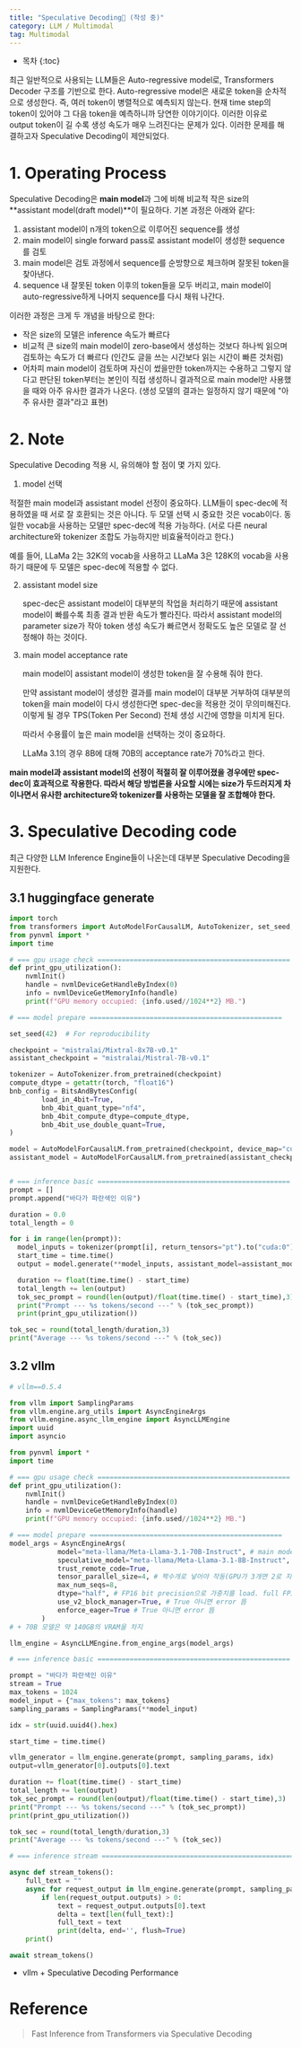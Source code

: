 ```yaml
---
title: "Speculative Decoding🚀 (작성 중)"
category: LLM / Multimodal
tag: Multimodal
---
```








* 목차
{:toc}











최근 일반적으로 사용되는 LLM들은 Auto-regressive model로, Transformers Decoder 구조를 기반으로 한다. Auto-regressive model은 새로운 token을 순차적으로 생성한다. 즉, 여러 token이 병렬적으로 예측되지 않는다. 현재 time step의 token이 있어야 그 다음 token을 예측하니까 당연한 이야기이다. 이러한 이유로 output token이 길 수록 생성 속도가 매우 느려진다는 문제가 있다. 이러한 문제를 해결하고자 Speculative Decoding이 제안되었다. 

# 1. Operating Process

Speculative Decoding은 **main model**과 그에 비해 비교적 작은 size의 **assistant model(draft model)**이 필요하다. 기본 과정은 아래와 같다:

1. assistant model이 n개의 token으로 이루어진 sequence를 생성
2. main model이 single forward pass로  assistant model이 생성한 sequence를 검토
3. main model은 검토 과정에서 sequence를 순방향으로 체크하며 잘못된 token을 찾아낸다.
4. sequence 내 잘못된 token 이후의 token들을 모두 버리고, main model이 auto-regressive하게 나머지 sequence를 다시 채워 나간다.

이러한 과정은 크게 두 개념을 바탕으로 한다:

- 작은 size의 모델은 inference 속도가 빠르다
- 비교적 큰 size의 main model이 zero-base에서 생성하는 것보다 하나씩 읽으며 검토하는 속도가 더 빠르다 (인간도 글을 쓰는 시간보다 읽는 시간이 빠른 것처럼)
- 어차피 main model이 검토하며 자신이 썼을만한 token까지는 수용하고 그렇지 않다고 판단된 token부터는 본인이 직접 생성하니 결과적으로 main model만 사용했을 때와 아주 유사한 결과가 나온다. (생성 모델의 결과는 일정하지 않기 때문에 "아주 유사한 결과"라고 표현)

# 2. Note

Speculative Decoding 적용 시, 유의해야 할 점이 몇 가지 있다.

1. model 선택
   
  적절한 main model과 assistant model 선정이 중요하다. LLM들이 spec-dec에 적용하였을 때 서로 잘 호환되는 것은 아니다. 두 모델 선택 시 중요한 것은 vocab이다. 동일한 vocab을 사용하는 모델만 spec-dec에 적용 가능하다. (서로 다른 neural architecture와 tokenizer 조합도 가능하지만 비효율적이라고 한다.)

  예를 들어, LLaMa 2는 32K의 vocab을 사용하고 LLaMa 3은 128K의 vocab을 사용하기 때문에 두 모델은 spec-dec에 적용할 수 없다.
  
2. assistant model size

   spec-dec은 assistant model이 대부분의 작업을 처리하기 때문에 assistant model이 빠를수록 최종 결과 반환 속도가 빨라진다. 따라서 assistant model의 parameter size가 작아 token 생성 속도가 빠르면서 정확도도 높은 모델로 잘 선정해야 하는 것이다.

3. main model acceptance rate

   main model이 assistant model이 생성한 token을 잘 수용해 줘야 한다.

   만약 assistant model이 생성한 결과를 main model이 대부분 거부하여 대부분의 token을 main model이 다시 생성한다면 spec-dec을 적용한 것이 무의미해진다. 이렇게 될 경우 TPS(Token Per Second) 전체 생성 시간에 영향을 미치게 된다.

   따라서 수용률이 높은 main model을 선택하는 것이 중요하다.

   LLaMa 3.1의 경우 8B에 대해 70B의 acceptance rate가 70%라고 한다.

**main model과 assistant model의 선정이 적절히 잘 이루어졌을 경우에만 spec-dec이 효과적으로 작용한다. 따라서 해당 방법론을 사요할 시에는 size가 두드러지게 차이나면서 유사한 architecture와 tokenizer를 사용하는 모델을 잘 조합해야 한다.**

# 3. Speculative Decoding code
최근 다양한 LLM Inference Engine들이 나온는데 대부분 Speculative Decoding을 지원한다.

## 3.1 huggingface generate

```python
import torch
from transformers import AutoModelForCausalLM, AutoTokenizer, set_seed, BitsAndBytesConfig
from pynvml import *
import time

# === gpu usage check ================================================
def print_gpu_utilization():
    nvmlInit()
    handle = nvmlDeviceGetHandleByIndex(0)
    info = nvmlDeviceGetMemoryInfo(handle)
    print(f"GPU memory occupied: {info.used//1024**2} MB.")

# === model prepare ================================================

set_seed(42)  # For reproducibility

checkpoint = "mistralai/Mixtral-8x7B-v0.1"
assistant_checkpoint = "mistralai/Mistral-7B-v0.1"

tokenizer = AutoTokenizer.from_pretrained(checkpoint)
compute_dtype = getattr(torch, "float16")
bnb_config = BitsAndBytesConfig(
        load_in_4bit=True,
        bnb_4bit_quant_type="nf4",
        bnb_4bit_compute_dtype=compute_dtype,
        bnb_4bit_use_double_quant=True,
)

model = AutoModelForCausalLM.from_pretrained(checkpoint, device_map="cuda", quantization_config=bnb_config)
assistant_model = AutoModelForCausalLM.from_pretrained(assistant_checkpoint, device_map="cuda", quantization_config=bnb_config)


# === inference basic ================================================
prompt = []
prompt.append("바다가 파란색인 이유")

duration = 0.0
total_length = 0

for i in range(len(prompt)):
  model_inputs = tokenizer(prompt[i], return_tensors="pt").to("cuda:0")
  start_time = time.time()
  output = model.generate(**model_inputs, assistant_model=assistant_model, max_length=500)[0] # assistant model 지정해준다.

  duration += float(time.time() - start_time)
  total_length += len(output)
  tok_sec_prompt = round(len(output)/float(time.time() - start_time),3)
  print("Prompt --- %s tokens/second ---" % (tok_sec_prompt))
  print(print_gpu_utilization())

tok_sec = round(total_length/duration,3)
print("Average --- %s tokens/second ---" % (tok_sec))

```

## 3.2 vllm
  
```python
# vllm==0.5.4

from vllm import SamplingParams
from vllm.engine.arg_utils import AsyncEngineArgs
from vllm.engine.async_llm_engine import AsyncLLMEngine
import uuid
import asyncio

from pynvml import *
import time

# === gpu usage check ================================================
def print_gpu_utilization():
    nvmlInit()
    handle = nvmlDeviceGetHandleByIndex(0)
    info = nvmlDeviceGetMemoryInfo(handle)
    print(f"GPU memory occupied: {info.used//1024**2} MB.")

# === model prepare ================================================
model_args = AsyncEngineArgs(
            model="meta-llama/Meta-Llama-3.1-70B-Instruct", # main model
            speculative_model="meta-llama/Meta-Llama-3.1-8B-Instruct", # assistant model
            trust_remote_code=True,
            tensor_parallel_size=4, # 짝수개로 넣어야 작동(GPU가 3개면 2로 지정)
            max_num_seqs=8,
            dtype="half", # FP16 bit precision으로 가중치를 load. full FP32보다 메모리 사용량이 절반으로 줄어듦.
            use_v2_block_manager=True, # True 아니면 error 뜸
            enforce_eager=True # True 아니면 error 뜸
        )
# + 70B 모델은 약 140GB의 VRAM을 차지

llm_engine = AsyncLLMEngine.from_engine_args(model_args)

# === inference basic ================================================

prompt = "바다가 파란색인 이유"
stream = True
max_tokens = 1024
model_input = {"max_tokens": max_tokens}
sampling_params = SamplingParams(**model_input)

idx = str(uuid.uuid4().hex)

start_time = time.time()

vllm_generator = llm_engine.generate(prompt, sampling_params, idx)
output=vllm_generator[0].outputs[0].text

duration += float(time.time() - start_time)
total_length += len(output)
tok_sec_prompt = round(len(output)/float(time.time() - start_time),3)
print("Prompt --- %s tokens/second ---" % (tok_sec_prompt))
print(print_gpu_utilization())

tok_sec = round(total_length/duration,3)
print("Average --- %s tokens/second ---" % (tok_sec))

# === inference stream ================================================

async def stream_tokens():
    full_text = ""
    async for request_output in llm_engine.generate(prompt, sampling_params, idx):
        if len(request_output.outputs) > 0:
            text = request_output.outputs[0].text
            delta = text[len(full_text):]
            full_text = text
            print(delta, end='', flush=True)
    print()

await stream_tokens()
```

  - vllm + Speculative Decoding Performance
 


# Reference 

> Fast Inference from Transformers via Speculative Decoding
